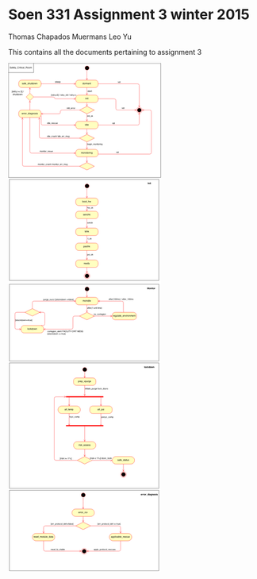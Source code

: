 # Soen 331 Assignment 3 winter 2015

Thomas Chapados Muermans
Leo Yu

This contains all the documents pertaining to assignment 3

<img src=Assignment/soen331_OverallEFSM.png/>
